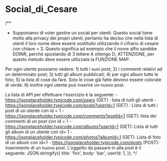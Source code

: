 # Social_di_Cesare
/**
 * Supponiamo di voler gestire un social per utenti. 
Questo social tiene molto alla privacy dei propri utenti, pertanto ha deciso che nella lista di utenti il loro nome deve essere sostituito 
utilizzando il cifrario di cesare con chiave = 3. Questo significa ad esempio che il nome alfio sarebbe DOINR, perché spostando di 3 lettere A ottengo D; ATTENZIONE, per questo metodo deve essere utilizzata la FUNZIONE MAP.

Per ogni utente possiamo vedere: 1) tutti i suoi post; 2) i commenti relativi ad un determinato post; 3) tutti gli album pubblicati; 4) per ogni album tutte le foto; 5) la lista di cose da fare. Solo le cose già fatte devono essere colorate di verde. 6) inoltre ogni utente può inserire un nuovo post.

La lista di API per effettuare l'esercizio è la seguente:
    - https://jsonplaceholder.typicode.com/users (GET) : lista di tutti gli utenti
    - https://jsonplaceholder.typicode.com/posts?userId=1 (GET) : Lista di tutti i post di un utente con id = 1
    - https://jsonplaceholder.typicode.com/comments?postId=1 (GET): lista dei commenti di un post con id = 1
    - https://jsonplaceholder.typicode.com/albums?userId=1 (GET): Lista di tutti gli album di un utente con id= 1
    - https://jsonplaceholder.typicode.com/photos?albumId=1 (GET): Lista di foto di un album con id=1
    - https://jsonplaceholder.typicode.com/posts (POST): inserimento di un nuovo post. L'oggetto da passare in alla post è il seguente:
        JSON.stringify({
            title: 'foo',
            body: 'bar',
            userId: 1,
        });
 */
     
